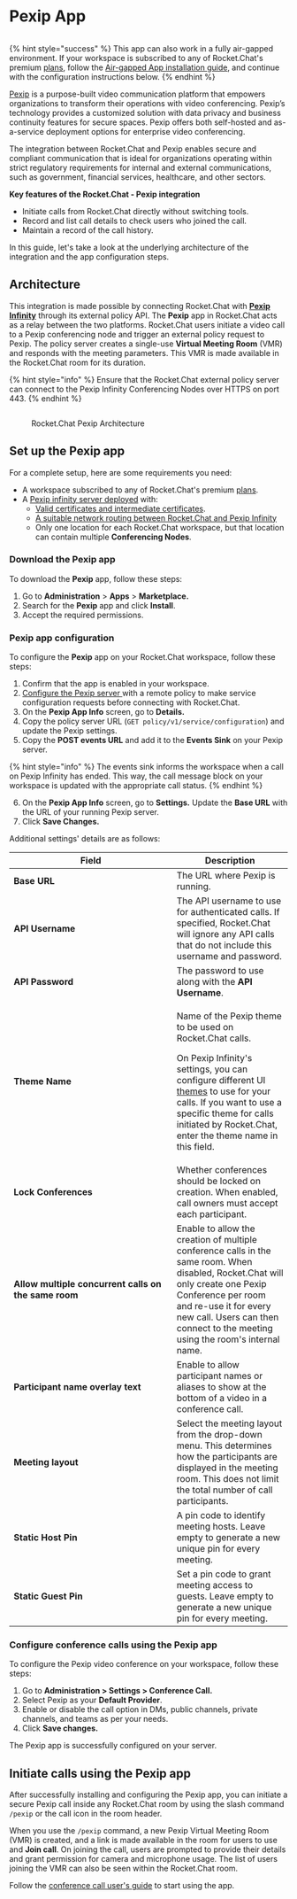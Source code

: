 # Pexip App

<figure><img src="../../../.gitbook/assets/Premium.svg" alt=""><figcaption></figcaption></figure>

{% hint style="success" %}
This app can also work in a fully air-gapped environment. If your workspace is subscribed to any of Rocket.Chat's premium [plans](../../../readme/our-plans.md), follow the [Air-gapped App installation guide](../../../setup-and-configure/rocket.chat-air-gapped-deployment/air-gapped-app-installation.md), and continue with the configuration instructions below.
{% endhint %}

[Pexip](https://www.pexip.com/) is a purpose-built video communication platform that empowers organizations to transform their operations with video conferencing. Pexip’s technology provides a customized solution with data privacy and business continuity features for secure spaces. Pexip offers both self-hosted and as-a-service deployment options for enterprise video conferencing.

The integration between Rocket.Chat and Pexip enables secure and compliant communication that is ideal for organizations operating within strict regulatory requirements for internal and external communications, such as government, financial services, healthcare, and other sectors.

**Key features of the Rocket.Chat - Pexip integration**

* Initiate calls from Rocket.Chat directly without switching tools.
* Record and list call details to check users who joined the call.
* Maintain a record of the call history.

In this guide, let's take a look at the underlying architecture of the integration and the app configuration steps.

## Architecture

This integration is made possible by connecting Rocket.Chat with [**Pexip Infinity**](https://docs.pexip.com/admin/admin\_intro.htm) through its external policy API. The **Pexip** app in Rocket.Chat acts as a relay between the two platforms. Rocket.Chat users initiate a video call to a Pexip conferencing node and trigger an external policy request to Pexip. The policy server creates a single-use **Virtual Meeting Room** (VMR) and responds with the meeting parameters. This VMR is made available in the Rocket.Chat room for its duration.

{% hint style="info" %}
Ensure that the Rocket.Chat external policy server can connect to the Pexip Infinity Conferencing Nodes over HTTPS on port 443.
{% endhint %}

<figure><img src="../../../.gitbook/assets/RocketChat-Pexip.png" alt=""><figcaption><p>Rocket.Chat Pexip Architecture</p></figcaption></figure>

## Set up the Pexip app

For a complete setup, here are some requirements you need:

* A workspace subscribed to any of Rocket.Chat's premium [plans](../../../readme/our-plans.md).
* A [Pexip infinity server deployed](https://docs.pexip.com/admin/installation\_overview.htm) with:
  * [Valid certificates and intermediate certificates](https://docs.pexip.com/admin/certificate\_management.htm).
  * [A suitable network routing between Rocket.Chat and Pexip Infinity](https://docs.pexip.com/admin/port\_usage.htm)
  * Only one location for each Rocket.Chat workspace, but that location can contain multiple **Conferencing Nodes**.

### Download the Pexip app

To download the **Pexip** app, follow these steps:

1. Go to **Administration** > **Apps** > **Marketplace.**
2. Search for the **Pexip** app and click **Install**.
3. Accept the required permissions.

### Pexip app configuration

To configure the **Pexip** app on your Rocket.Chat workspace, follow these steps:

1. Confirm that the app is enabled in your workspace.
2. [Configure the Pexip server ](https://docs.pexip.com/admin/integrate\_policy.htm)with a remote policy to make service configuration requests before connecting with Rocket.Chat.
3. On the **Pexip App Info** screen, go to **Details.**
4. Copy the policy server URL (`GET policy/v1/service/configuration`) and update the Pexip settings.
5. Copy the **POST events URL** and add it to the **Events Sink** on your Pexip server.

{% hint style="info" %}
The events sink informs the workspace when a call on Pexip Infinity has ended. This way, the call message block on your workspace is updated with the appropriate call status.
{% endhint %}

6. On the **Pexip App Info** screen, go to **Settings.** Update the **Base URL** with the URL of your running Pexip server.
7. Click **Save Changes.**

Additional settings' details are as follows:

<table><thead><tr><th width="279">Field</th><th>Description</th></tr></thead><tbody><tr><td><strong>Base URL</strong></td><td>The URL where Pexip is running.</td></tr><tr><td><strong>API Username</strong></td><td>The API username to use for authenticated calls. If specified, Rocket.Chat will ignore any API calls that do not include this username and password.</td></tr><tr><td><strong>API Password</strong></td><td>The password to use along with the <strong>API Username</strong>.</td></tr><tr><td><strong>Theme Name</strong></td><td><p>Name of the Pexip theme to be used on Rocket.Chat calls. </p><p></p><p>On Pexip Infinity's settings, you can configure different UI <a href="https://docs.pexip.com/admin/themes.htm">themes</a> to use for your calls. If you want to use a specific theme for calls initiated by Rocket.Chat, enter the theme name in this field.</p></td></tr><tr><td><strong>Lock Conferences</strong></td><td>Whether conferences should be locked on creation. When enabled, call owners must accept each participant.</td></tr><tr><td><strong>Allow multiple concurrent calls on the same room</strong></td><td>Enable to allow the creation of multiple conference calls in the same room. When disabled, Rocket.Chat will only create one Pexip Conference per room and re-use it for every new call. Users can then connect to the meeting using the room's internal name.</td></tr><tr><td><strong>Participant name overlay text</strong></td><td>Enable to allow participant names or aliases to show at the bottom of a video in a conference call.</td></tr><tr><td><strong>Meeting layout</strong></td><td>Select the meeting layout from the drop-down menu. This determines how the participants are displayed in the meeting room. This does not limit the total number of call participants.</td></tr><tr><td><strong>Static Host Pin</strong></td><td>A pin code to identify meeting hosts. Leave empty to generate a new unique pin for every meeting.</td></tr><tr><td><strong>Static Guest Pin</strong></td><td>Set a pin code to grant meeting access to guests. Leave empty to generate a new unique pin for every meeting.</td></tr></tbody></table>

### Configure conference calls using the Pexip app

To configure the Pexip video conference on your workspace, follow these steps:

1. Go to **Administration > Settings > Conference Call.**
2. Select Pexip as your **Default Provider**.
3. Enable or disable the call option in DMs, public channels, private channels, and teams as per your needs.
4. Click **Save changes.**

The Pexip app is successfully configured on your server.&#x20;

## Initiate calls using the Pexip app

After successfully installing and configuring the Pexip app, you can initiate a secure Pexip call inside any Rocket.Chat room by using the slash command `/pexip` or the call icon in the room header.

When you use the `/pexip` command, a new Pexip Virtual Meeting Room (VMR) is created, and a link is made available in the room for users to use and **Join call**. On joining the call, users are prompted to provide their details and grant permission for camera and microphone usage. The list of users joining the VMR can also be seen within the Rocket.Chat room.

Follow the [conference call user's guide](../conference-call-users-guide.md) to start using the app.
